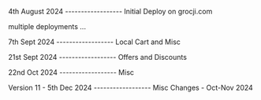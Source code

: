 4th August 2024 ------------------
Initial Deploy on grocji.com


multiple deployments ...

7th Sept 2024 ------------------
Local Cart and Misc

21st Sept 2024 ------------------
Offers and Discounts

22nd Oct 2024 ------------------
Misc

Version 11 - 5th Dec 2024 ------------------
Misc Changes - Oct-Nov 2024